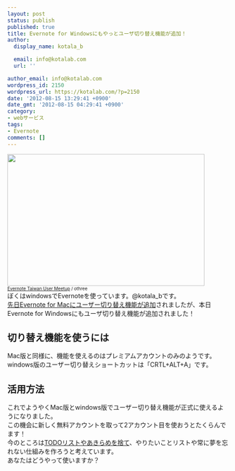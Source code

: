 ```yaml
---
layout: post
status: publish
published: true
title: Evernote for Windowsにもやっとユーザ切り替え機能が追加！
author:
  display_name: kotala_b

  email: info@kotalab.com
  url: ''

author_email: info@kotalab.com
wordpress_id: 2150
wordpress_url: https://kotalab.com/?p=2150
date: '2012-08-15 13:29:41 +0900'
date_gmt: '2012-08-15 04:29:41 +0900'
category:
- webサービス
tags:
- Evernote
comments: []
---
```

<p><a href="https://kotalab.com/wp-content/uploads/smartever_120726.jpg" target="_blank"><img src="https://kotalab.com/wp-content/uploads/smartever_120726.jpg" alt="" title="smartever_120726" width="448" height="299" class="alignnone size-full wp-image-1677" /></a><br />
<span style="font-size:10px;"><a href="https://www.flickr.com/photos/othree/6353586689/" target="_blank">Evernote Taiwan User Meetup</a> / othree</span><br />
ぼくはwindowsでEvernoteを使っています。@kotala_bです。<br />
<a href="https://kotalab.com/evernote-for-mac" title="可能性が膨らむ！Evernote for Macにアカウント切り替え機能が公式対応！" target="_blank">先日Evernote for Macにユーザー切り替え機能が追加</a>されましたが、本日Evernote for Windowsにもユーザ切り替え機能が追加されました！<br />
<!--more--></p>
<h2>切り替え機能を使うには</h2>
<p>Mac版と同様に、機能を使えるのはプレミアムアカウントのみのようです。<br />
windows版のユーザー切り替えショートカットは「CRTL+ALT+A」です。</p>
<h2>活用方法</h2>
<p>これでようやくMac版とwindows版でユーザー切り替え機能が正式に使えるようになりました。<br />
この機会に新しく無料アカウントを取って2アカウント目を使おうとたくらんでます！<br />
今のところは<a href="https://kotalab.com/want-to-do-twenties" title="【Books】「自由であり続けるために 20代で捨てるべき50のこと」から実践したくなった10のこと" target="_blank">TODOリストやあきらめを捨て</a>、やりたいことリストや常に夢を忘れない仕組みを作ろうと考えています。<br />
あなたはどうやって使いますか？</p>
